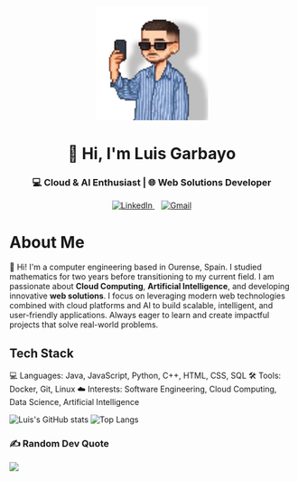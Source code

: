 <p align="center">
  <img src="https://raw.githubusercontent.com/lgarbayo/lgarbayo/main/profile-pic.png"
       alt="Luis Garbayo"
       width="200"/>
</p>

<h1 align="center">👋 Hi, I'm Luis Garbayo</h1>
<h3 align="center">💻 Cloud & AI Enthusiast | 🌐 Web Solutions Developer</h3>

<p align="center">
  <a href="https://linkedin.com/in/luis-garbayo/" target="_blank">
    <img src="https://cdn.jsdelivr.net/gh/devicons/devicon/icons/linkedin/linkedin-original.svg" 
         alt="LinkedIn" width="40" height="40"/>
  </a>
  &nbsp;&nbsp;
  <a href="mailto:lugarbayo@gmail.com">
    <img src="https://upload.wikimedia.org/wikipedia/commons/4/4e/Gmail_Icon.png" 
         alt="Gmail" width="40" height="40"/>
  </a>
</p>

#  About Me
👋 Hi! I'm a computer engineering based in Ourense, Spain. I studied mathematics for two years before transitioning to my current field. I am passionate about **Cloud Computing**, **Artificial Intelligence**, and developing innovative **web solutions**. I focus on leveraging modern web technologies combined with cloud platforms and AI to build scalable, intelligent, and user-friendly applications. Always eager to learn and create impactful projects that solve real-world problems.

## Tech Stack
💻 Languages: Java, JavaScript, Python, C++, HTML, CSS, SQL
🛠️ Tools: Docker, Git, Linux
☁️ Interests: Software Engineering, Cloud Computing, Data Science, Artificial Intelligence


![Luis's GitHub stats](https://github-readme-stats.vercel.app/api?username=lgarbayo&show_icons=true&theme=dark)
![Top Langs](https://github-readme-stats.vercel.app/api/top-langs/?username=lgarbayo&layout=compact&theme=dark)

<!--[![LinkedIn](https://img.shields.io/badge/LinkedIn-%230077B5.svg?logo=linkedin&logoColor=white)](https://linkedin.com/in/luis-garbayo/) [![email](https://img.shields.io/badge/Email-D14836?logo=gmail&logoColor=white)](mailto:lugarbayo@gmail.com)-->

### ✍️ Random Dev Quote
![](https://quotes-github-readme.vercel.app/api?type=horizontal&theme=radical)
